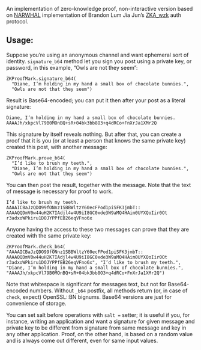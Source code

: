 An implementation of zero-knowledge proof, non-interactive version
based on [NARWHAL](http://ojs.pythonpapers.org/index.php/tppm/article/download/155/142) implementation of Brandon Lum Jia Jun’s [ZKA_wzk](https://courses.csail.mit.edu/6.857/2014/files/15-cheu-jaffe-lin-yang-zkp-authentication.pdf) auth protocol.

## Usage:

Suppose you’re using an anonymous channel and want ephemeral sort of identity. `signature_b64` method let you sign you post using a private key, or password, in this example, “Owls are not they seem”: 
```
ZKProofMark.signature_b64(
  "Diane, I’m holding in my hand a small box of chocolate bunnies.",
  "Owls are not that they seem")
```
Result is Base64-encoded; you can put it then after your post as a literal signature:
```
Diane, I’m holding in my hand a small box of chocolate bunnies.
AAAAJh/xkpcVl79B0MOnBQ+sR+04bk3bb8O3+q4dRCo+FnXrJa1XMr2Q
```
This signature by itself reveals nothing. But after that, you can create a proof that it is you (or at least a person that knows the same private key) created this post, with another message:
```
ZKProofMark.prove_b64(
  "I’d like to brush my teeth.",
  "Diane, I’m holding in my hand a small box of chocolate bunnies.",
  "Owls are not that they seem")
```
You can then post the result, together with the message. Note that the text of message is necessary for proof to work.
```
I’d like to brush my teeth.
AAAAICBaJzQDO99fONnz1SBBWltzY60ecFPod1piSFK3jmbT::
AAAAQQDmV0w44uH2K7IAdjl4w4U9iI8GC0xde3W9aMQ4HAim0UYXQoIir0Ot
r3adxoWPkiru1DOJYPPfEB26eqVFno6x

```
Anyone having the access to these two messages can prove that they are created with the same private key:

```
ZKProofMark.check_b64(
"AAAAICBaJzQDO99fONnz1SBBWltzY60ecFPod1piSFK3jmbT::
AAAAQQDmV0w44uH2K7IAdjl4w4U9iI8GC0xde3W9aMQ4HAim0UYXQoIir0Ot
r3adxoWPkiru1DOJYPPfEB26eqVFno6x", "I’d like to brush my teeth.",
"Diane, I’m holding in my hand a small box of chocolate bunnies.",
"AAAAJh/xkpcVl79B0MOnBQ+sR+04bk3bb8O3+q4dRCo+FnXrJa1XMr2Q")
```
Note that whitespace is significant for messages text, but not for Base64-encoded numbers. Without `_b64` postfix, all methods return (or, in case of `check`, expect) OpenSSL::BN bignums. Base64 versions are just for convenience of storage.

You can set salt before operations with `salt =` setter; it is useful if you, for instance, writing an application and want a signature for given message and private key to be different from signature from same message and key in any other application. Proof, on the other hand, is based on a random value and is always come out different, even for same input values.
